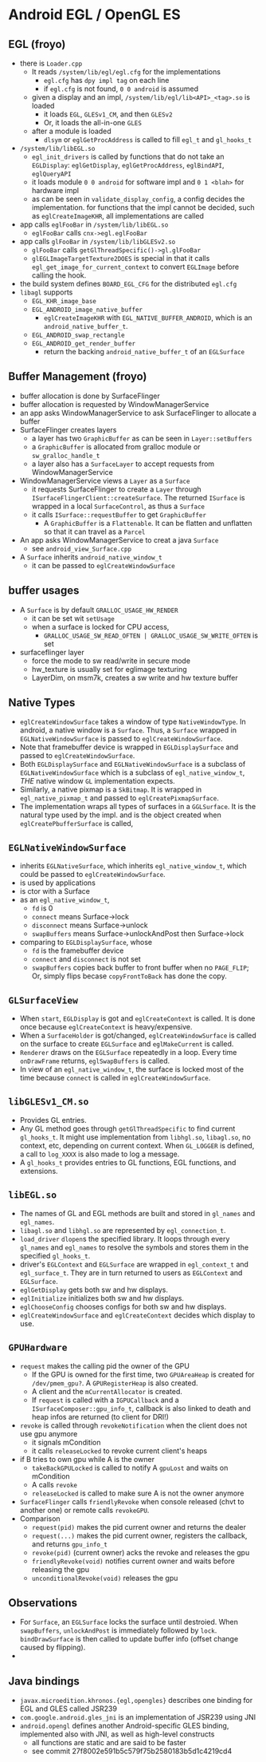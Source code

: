 Android EGL / OpenGL ES
=======================

## EGL (froyo)

- there is `Loader.cpp`
  - It reads `/system/lib/egl/egl.cfg` for the implementations
    - `egl.cfg` has `dpy impl tag` on each line
    - if `egl.cfg` is not found, `0 0 android` is assumed
  - given a display and an impl, `/system/lib/egl/lib<API>_<tag>.so` is loaded
    - it loads `EGL`, `GLESv1_CM`, and then `GLESv2`
    - Or, it loads the all-in-one `GLES`
  - after a module is loaded
    - `dlsym` or `eglGetProcAddress` is called to fill `egl_t` and `gl_hooks_t`
- `/system/lib/libEGL.so`
  - `egl_init_drivers` is called by functions that do not take an `EGLDisplay`:
    `eglGetDisplay`, `eglGetProcAddress`, `eglBindAPI`, `eglQueryAPI`
  - it loads module `0 0 android` for software impl and `0 1 <blah>` for hardware impl
  - as can be seen in `validate_display_config`, a config decides the
    implementation.  for functions that the impl cannot be decided, such as
    `eglCreateImageKHR`, all implementations are called
- app calls `eglFooBar` in `/system/lib/libEGL.so`
  - `eglFooBar` calls `cnx->egl.eglFooBar`
- app calls `glFooBar` in `/system/lib/libGLESv2.so`
  - `glFooBar` calls `getGlThreadSpecific()->gl.glFooBar`
  - `glEGLImageTargetTexture2DOES` is special in that it calls
    `egl_get_image_for_current_context` to convert `EGLImage` before calling the
    hook.
- the build system defines `BOARD_EGL_CFG` for the distributed `egl.cfg`
- `libagl` supports
  - `EGL_KHR_image_base`
  - `EGL_ANDROID_image_native_buffer`
    - `eglCreateImageKHR` with `EGL_NATIVE_BUFFER_ANDROID`, which is an
      `android_native_buffer_t`.
  - `EGL_ANDROID_swap_rectangle`
  - `EGL_ANDROID_get_render_buffer`
    - return the backing `android_native_buffer_t` of an `EGLSurface`

## Buffer Management (froyo)

- buffer allocation is done by SurfaceFlinger
- buffer allocation is requested by WindowManagerService
- an app asks WindowManagerService to ask SurfaceFlinger to allocate a buffer
- SurfaceFlinger creates layers
  - a layer has two `GraphicBuffer` as can be seen in `Layer::setBuffers`
  - a `GraphicBuffer` is allocated from gralloc module or `sw_gralloc_handle_t`
  - a layer also has a `SurfaceLayer` to accept requests from
    WindowManagerService
- WindowManagerService views a `Layer` as a `Surface`
  - it requests SurfaceFlinger to create a `Layer` through
    `ISurfaceFlingerClient::createSurface`.  The returned `ISurface` is wrapped
    in a local `SurfaceControl`, as thus a `Surface`
  - it calls `ISurface::requestBuffer` to get `GraphicBuffer`
    - A `GraphicBuffer` is a `Flattenable`.  It can be flatten and unflatten
      so that it can travel as a `Parcel`
- An app asks WindowManagerService to creat a java `Surface`
  - see `android_view_Surface.cpp`
- A `Surface` inherits `android_native_window_t`
  - it can be passed to `eglCreateWindowSurface`

## buffer usages

- A `Surface` is by default `GRALLOC_USAGE_HW_RENDER`
  - it can be set wit `setUsage`
  - when a surface is locked for CPU access,
    - `GRALLOC_USAGE_SW_READ_OFTEN | GRALLOC_USAGE_SW_WRITE_OFTEN` is set
- surfaceflinger layer
  - force the mode to sw read/write in secure mode
  - hw_texture is usually set for eglimage texturing
  - LayerDim, on msm7k, creates a sw write and hw texture buffer

## Native Types

- `eglCreateWindowSurface` takes a window of type `NativeWindowType`.  In
  android, a native window is a `Surface`.  Thus, a `Surface` wrapped in
  `EGLNativeWindowSurface` is passed to `eglCreateWindowSurface`.
- Note that framebuffer device is wrapped in `EGLDisplaySurface` and passed to
  `eglCreateWindowSurface`.
- Both `EGLDisplaySurface` and `EGLNativeWindowSurface` is a subclass of
  `EGLNativeWindowSurface` which is a subclass of `egl_native_window_t`, _THE_
  native window `GL` implementation expects.
- Similarly, a native pixmap is a `SkBitmap`.  It is wrapped in
  `egl_native_pixmap_t` and passed to `eglCreatePixmapSurface`.
- The implementation wraps all types of surfaces in a `GGLSurface`.  It is the
  natural type used by the impl. and is the object created when
  `eglCreatePbufferSurface` is called,

## `EGLNativeWindowSurface`

- inherits `EGLNativeSurface`, which inherits `egl_native_window_t`, which could
  be passed to `eglCreateWindowSurface`.
- is used by applications
- is ctor with a Surface
- as an `egl_native_window_t`,
  - `fd` is 0
  - `connect` means Surface->lock
  - `disconnect` means Surface->unlock
  - `swapBuffers` means Surface->unlockAndPost then Surface->lock
- comparing to `EGLDisplaySurface`, whose
  - `fd` is the framebuffer device
  - `connect` and `disconnect` is not set
  - `swapBuffers` copies back buffer to front buffer when no `PAGE_FLIP`; Or,
    simply flips becase `copyFrontToBack` has done the copy.

## `GLSurfaceView`

- When `start`, `EGLDisplay` is got and `eglCreateContext` is called.  It is
  done once because `eglCreateContext` is heavy/expensive.
- When a `SurfaceHolder` is got/changed, `eglCreateWindowSurface` is called on
  the surface to create `EGLSurface` and `eglMakeCurrent` is called.
- `Renderer` draws on the `EGLSurface` repeatedly in a loop.  Every time
  `onDrawFrame` returns, `eglSwapBuffers` is called.
- In view of an `egl_native_window_t`, the surface is locked most of the time
  because `connect` is called in `eglCreateWindowSurface`.

## `libGLESv1_CM.so`

- Provides GL entries.
- Any GL method goes through `getGlThreadSpecific` to find current `gl_hooks_t`.
  It might use implementation from `libhgl.so`, `libagl.so`, no context, etc,
  depending on current context.  When `GL_LOGGER` is defined, a call to
  `log_XXXX` is also made to log a message.
- A `gl_hooks_t` provides entries to GL functions, EGL functions, and
  extensions.

## `libEGL.so`

- The names of GL and EGL methods are built and stored in `gl_names` and
  `egl_names`.
- `libagl.so` and `libhgl.so` are represented by `egl_connection_t`.
- `load_driver` `dlopen`s the specified library.  It loops through every
  `gl_names` and `egl_names` to resolve the symbols and stores them in the
  specified `gl_hooks_t`.
- driver's `EGLContext` and `EGLSurface` are wrapped in `egl_context_t` and
  `egl_surface_t`.  They are in turn returned to users as `EGLContext` and
  `EGLSurface`.
- `eglGetDisplay` gets both sw and hw displays.
- `eglInitialize` initializes both sw and hw displays.
- `eglChooseConfig` chooses configs for both sw and hw displays.
- `eglCreateWindowSurface` and `eglCreateContext` decides which display to use.

## `GPUHardware`

- `request` makes the calling pid the owner of the GPU
  - If the GPU is owned for the first time, two `GPUAreaHeap` is created for
    `/dev/pmem_gpu?`.  A `GPURegisterHeap` is also created.
  - A client and the `mCurrentAllocator` is created.
  - If `request` is called with a `IGPUCallback` and a
    `ISurfaceComposer::gpu_info_t`, callback is also linked to death and heap
    infos are returned (to client for DRI!)
- `revoke` is called through `revokeNotification` when the client does not use gpu anymore
  - it signals mCondition
  - it calls `releaseLocked` to revoke current client's heaps
- if B tries to own gpu while A is the owner
  - `takeBackGPULocked` is called to notify A `gpuLost` and waits on mCondition
  - A calls `revoke`
  - `releaseLocked` is called to make sure A is not the owner anymore
- `SurfaceFlinger` calls `friendlyRevoke` when console released (chvt to another
  one) or remote calls `revokeGPU`.
- Comparison
  - `request(pid)` makes the pid current owner and returns the dealer
  - `request(...)` makes the pid current owner, registers the callback, and
    returns `gpu_info_t`
  - `revoke(pid)` (current owner) acks the revoke and releases the gpu
  - `friendlyRevoke(void)` notifies current owner and waits before releasing
     the gpu
  - `unconditionalRevoke(void)` releases the gpu

## Observations

- For `Surface`, an `EGLSurface` locks the surface until destroied.  When
  `swapBuffers`, `unlockAndPost` is immediately followed by `lock`.
  `bindDrawSurface` is then called to update buffer info (offset change caused
  by flipping).
- 

## Java bindings

- `javax.microedition.khronos.{egl,opengles}` describes one binding for EGL and
  GLES called JSR239
- `com.google.android.gles_jni` is an implementation of JSR239 using JNI
- `android.opengl` defines another Android-specific GLES binding, implemented
  also with JNI, as well as high-level constructs
  - all functions are static and are said to be faster
  - see commit 27f8002e591b5c579f75b2580183b5d1c4219cd4
